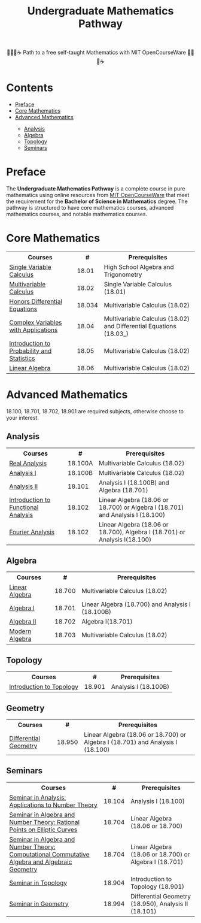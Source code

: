 <div align="center">
  <h1>Undergraduate Mathematics Pathway</h1>
  </br>
  <p>✍🏻📖☕️ Path to a free self-taught Mathematics with MIT OpenCourseWare ✍🏻📖☕️</p>
</div>
<h1>Contents</h1>
<ul>
  <li><a href="#preface">Preface</a></li>
  <li><a href="#core-mathematics">Core Mathematics</a></li>
  <li><a href="#advanced-mathematics">Advanced Mathematics</li>
  <ul>
    <li><a href="#analysis">Analysis</a></li>
    <li><a href="#algebra">Algebra</a></li>
    <li><a href="#topology">Topology</a></li>
    <li><a href="#seminars">Seminars</a></li>
  </ul>
</ul>
<h1>Preface</h1>
<p>The <b>Undergraduate Mathematics Pathway</b> is a complete course in pure mathematics using online resources from <a href="https://ocw.mit.edu/">MIT OpenCourseWare</a> that meet the requirement for the <b>Bachelor of Science in Mathematics</b> degree. The pathway is structured to have core mathematics courses, advanced mathematics courses, and notable mathematics courses.</p>

<h1>Core Mathematics</h1>
<table>
  <tr>
    <th>Courses</th>
    <th>#</th>
    <th>Prerequisites</th>
  </tr>
  <tr>
    <td>
      <a href="https://ocw.mit.edu/courses/18-01-single-variable-calculus-fall-2006/">
        Single Variable Calculus</a></td>
    <td>18.01</td>
    <td>High School Algebra and Trigonometry</td>
  </tr>
  <tr>
    <td>
      <a href="https://ocw.mit.edu/courses/18-02-multivariable-calculus-fall-2007/">
        Multivariable Calculus</a></td>
    <td>18.02</td>
    <td>Single Variable Calculus (18.01)</td>
  </tr>
  <tr>
    <td><a href="https://ocw.mit.edu/courses/18-034-honors-differential-equations-spring-2009/">
      Honors Differential Equations</a></td>
    <td>18.034</td>
    <td>Multivariable Calculus (18.02)</td>
  </tr>
  <tr>
    <td><a href="https://ocw.mit.edu/courses/18-04-complex-variables-with-applications-spring-2018/">
      Complex Variables with Applications</a></td>
    <td>18.04</td>
    <td>Multivariable Calculus (18.02) and Differential Equations (18.03_)</td>
  </tr>
  <tr>
    <td><a href="https://ocw.mit.edu/courses/18-05-introduction-to-probability-and-statistics-spring-2022/">
      Introduction to Probability and Statistics</a></td>
    <td>18.05</td>
    <td>Multivariable Calculus (18.02)</td>
  </tr>
  <tr>
    <td><a href="https://ocw.mit.edu/courses/18-06-linear-algebra-spring-2010/">
      Linear Algebra</a></td>
    <td>18.06</td>
    <td>Multivariable Calculus (18.02)</td>
  </tr>
</table>

<h1>Advanced Mathematics</h1>
18.100, 18.701, 18.702, 18.901 are required subjects, otherwise choose to your interest.
<h2>Analysis</h2>
<table>
  <tr>
    <th>Courses</th>
    <th>#</th>
    <th>Prerequisites</th>
  </tr>
  <tr>
    <td>
      <a href="https://ocw.mit.edu/courses/18-100a-real-analysis-fall-2020/">
        Real Analysis</a></td>
    <td>18.100A</td>
    <td>Multivariable Calculus (18.02)</td>
  </tr>
  <tr>
    <td>
      <a href="https://ocw.mit.edu/courses/18-100b-analysis-i-fall-2010/">
        Analysis I</a></td>
    <td>18.100B</td>
    <td>Multivariable Calculus (18.02)</td>
  </tr>
  <tr>
    <td>
      <a href="https://ocw.mit.edu/courses/18-101-analysis-ii-fall-2005/">
        Analysis II</a></td>
    <td>18.101</td>
    <td>Analysis I (18.100B) and Algebra (18.701)</td>
  </tr>
  <tr>
    <td>
      <a href="https://ocw.mit.edu/courses/18-102-introduction-to-functional-analysis-spring-2021/">
        Introduction to Functional Analysis</a></td>
    <td>18.102</td>
    <td>Linear Algebra (18.06 or 18.700) or Algebra I (18.701) and Analysis I (18.100)</td>
  </tr>
  <tr>
    <td>
      <a href="https://ocw.mit.edu/courses/18-103-fourier-analysis-fall-2013/">
        Fourier Analysis</a></td>
    <td>18.102</td>
    <td>Linear Algebra (18.06 or 18.700), Algebra I (18.701) or Analysis I(18.100)</td>
  </tr>
</table>
<h2>Algebra</h2>
<table>
  <tr>
    <th>Courses</th>
    <th>#</th>
    <th>Prerequisites</th>
  </tr>
  <tr>
    <td>
      <a href="https://ocw.mit.edu/courses/18-700-linear-algebra-fall-2013/">
        Linear Algebra</a></td>
    <td>18.700</td>
    <td>Multivariable Calculus (18.02)</td>
  </tr>
  <tr>
    <td>
      <a href="https://ocw.mit.edu/courses/18-701-algebra-i-fall-2010/">
        Algebra I</a></td>
    <td>18.701</td>
    <td>Linear Algebra (18.700) and Analysis I (18.100B)</td>
  </tr>
  <tr>
    <td>
      <a href="https://ocw.mit.edu/courses/18-702-algebra-ii-spring-2011/">
        Algebra II</a></td>
    <td>18.702</td>
    <td>Algebra I(18.701)</td>
  </tr>
  <tr>
    <td>
      <a href="https://ocw.mit.edu/courses/18-703-modern-algebra-spring-2013/">
        Modern Algebra</a></td>
    <td>18.703</td>
    <td>Multivariable Calculus (18.02)</td>
  </tr>
</table>
<h2>Topology</h2>
<table>
  <tr>
    <th>Courses</th>
    <th>#</th>
    <th>Prerequisites</th>
  </tr>
  <tr>
    <td>
      <a href="https://ocw.mit.edu/courses/18-901-introduction-to-topology-fall-2004/">
        Introduction to Topology</a></td>
    <td>18.901</td>
    <td>Analysis I (18.100B)</td>
  </tr>
</table>
<h2>Geometry</h2>
<table>
  <tr>
    <th>Courses</th>
    <th>#</th>
    <th>Prerequisites</th>
  </tr>
  <tr>
    <td>
      <a href="https://ocw.mit.edu/courses/18-950-differential-geometry-fall-2008/">
        Differential Geometry</a></td>
    <td>18.950</td>
    <td>Linear Algebra (18.06 or 18.700) or Algebra I (18.701) and Analysis I (18.100)</td>
  </tr>
</table>
<h2>Seminars</h2>
<table>
  <tr>
    <th>Courses</th>
    <th>#</th>
    <th>Prerequisites</th>
  </tr>
  <tr>
    <td>
      <a href="https://ocw.mit.edu/courses/18-104-seminar-in-analysis-applications-to-number-theory-fall-2006/">
        Seminar in Analysis: Applications to Number Theory</a></td>
    <td>18.104</td>
    <td>Analysis I (18.100)</td>
  </tr>
  <tr>
    <td>
      <a href="https://ocw.mit.edu/courses/18-704-seminar-in-algebra-and-number-theory-rational-points-on-elliptic-curves-fall-2004/">
        Seminar in Algebra and Number Theory: Rational Points on Elliptic Curves</a></td>
    <td>18.704</td>
    <td>Linear Algebra (18.06 or 18.700)</td>
  </tr>
  <tr>
    <td>
      <a href="https://ocw.mit.edu/courses/18-704-seminar-in-algebra-and-number-theory-computational-commutative-algebra-and-algebraic-geometry-fall-2008/">
        Seminar in Algebra and Number Theory: Computational Commutative Algebra and Algebraic Geometry</a></td>
    <td>18.704</td>
    <td>Linear Algebra (18.06 or 18.700) or Algebra I (18.701)</td>
  </tr>
  <tr>
    <td>
      <a href="https://ocw.mit.edu/courses/18-904-seminar-in-topology-spring-2011/">
        Seminar in Topology</a></td>
    <td>18.904</td>
    <td>Introduction to Topology (18.901)</td>
  </tr>
  <tr>
    <td>
      <a href="https://ocw.mit.edu/courses/18-994-seminar-in-geometry-fall-2004/">
        Seminar in Geometry</a></td>
    <td>18.994</td>
    <td>Differential Geometry (18.950), Analysis II (18.101)</td>
  </tr>
</table>
